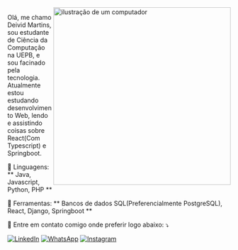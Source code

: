 <img src="https://raw.githubusercontent.com/MicaelliMedeiros/micaellimedeiros/master/image/computer-illustration.png" alt="ilustração de um computador" min-width="400px" max-width="400px" width="400px" align="right">

<p align="left"> 
  Olá, me chamo Deivid Martins, sou estudante de Ciência da Computação na UEPB, e sou facinado pela tecnologia.<br>
  Atualmente estou estudando desenvolvimento Web, lendo e assistindo coisas sobre React(Com Typescript) e Springboot.
</p>

<p align="left">
  🦄 Linguagens: ** Java, Javascript, Python, PHP **
</p>

<p align="left">
  💼 Ferramentas: ** Bancos de dados SQL(Preferencialmente PostgreSQL), React, Django, Springboot **
</p>

<p align="left">
  💌 Entre em contato comigo onde preferir logo abaixo: ⤵️
</p>

<p align="left">
  <a href="https://www.linkedin.com/in/deivid-martins/" title="LinkedIn">
  <img src="https://img.shields.io/badge/-Linkedin-0e76a8?style=flat-square&logo=Linkedin&logoColor=white&link=https://www.linkedin.com/in/deivid-martins/" alt="LinkedIn"/></a>
  <a href="https://wa.me/5583996011988" title="WhatsApp">
  <img src="https://img.shields.io/badge/-WhatsApp-25d366?style=flat-square&labelColor=25d366&logo=whatsapp&logoColor=white&link=https://wa.me/5583996011988" alt="WhatsApp"/></a>
  <a href="https://www.instagram.com/deivid_martins._/" title="Instagram">
  <img src="https://img.shields.io/badge/-Instagram-DF0174?style=flat-square&labelColor=DF0174&logo=instagram&logoColor=white&link=https://www.instagram.com/deivid_martins._/" alt="Instagram"/></a>
</p>
